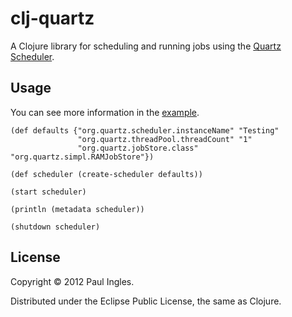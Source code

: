 # clj-quartz

A Clojure library for scheduling and running jobs using the [Quartz Scheduler](http://quartz-scheduler.org/).

## Usage

You can see more information in the [example](https://github.com/pingles/clj-quartz/blob/master/src/clj_quartz/example/simple.clj).

    (def defaults {"org.quartz.scheduler.instanceName" "Testing"
                   "org.quartz.threadPool.threadCount" "1"
                   "org.quartz.jobStore.class" "org.quartz.simpl.RAMJobStore"})

    (def scheduler (create-scheduler defaults))
    
    (start scheduler)
    
    (println (metadata scheduler))
    
    (shutdown scheduler)

## License

Copyright &copy; 2012 Paul Ingles.

Distributed under the Eclipse Public License, the same as Clojure.
